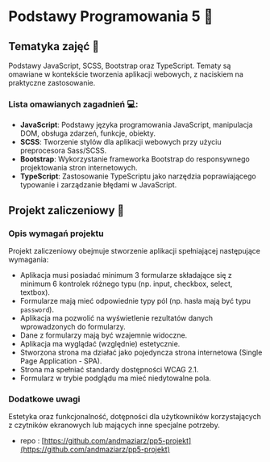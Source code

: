 # Podstawy Programowania 5 🚀

## Tematyka zajęć 📒

Podstawy JavaScript, SCSS, Bootstrap oraz TypeScript. Tematy są omawiane w kontekście tworzenia aplikacji webowych, z naciskiem na praktyczne zastosowanie.

### Lista omawianych zagadnień 💻: 

- **JavaScript**: Podstawy języka programowania JavaScript, manipulacja DOM, obsługa zdarzeń, funkcje, obiekty.
- **SCSS**: Tworzenie stylów dla aplikacji webowych przy użyciu preprocesora Sass/SCSS.
- **Bootstrap**: Wykorzystanie frameworka Bootstrap do responsywnego projektowania stron internetowych.
- **TypeScript**: Zastosowanie TypeScriptu jako narzędzia poprawiającego typowanie i zarządzanie błędami w JavaScript.

## Projekt zaliczeniowy 📝


### Opis wymagań projektu

Projekt zaliczeniowy obejmuje stworzenie aplikacji spełniającej następujące wymagania:

- Aplikacja musi posiadać minimum 3 formularze składające się z minimum 6 kontrolek różnego typu (np. input, checkbox, select, textbox).
- Formularze mają mieć odpowiednie typy pól (np. hasła mają być typu `password`).
- Aplikacja ma pozwolić na wyświetlenie rezultatów danych wprowadzonych do formularzy.
- Dane z formularzy mają być wzajemnie widoczne.
- Aplikacja ma wyglądać (względnie) estetycznie.
- Stworzona strona ma działać jako pojedyncza strona internetowa (Single Page Application - SPA).
- Strona ma spełniać standardy dostępności WCAG 2.1.
- Formularz w trybie podglądu ma mieć niedytowalne pola.

### Dodatkowe uwagi

Estetyka oraz funkcjonalność, dotępności dla użytkowników korzystających z czytników ekranowych lub mających inne specjalne potrzeby.
- repo : [https://github.com/andmaziarz/pp5-projekt](https://github.com/andmaziarz/pp5-projekt)
